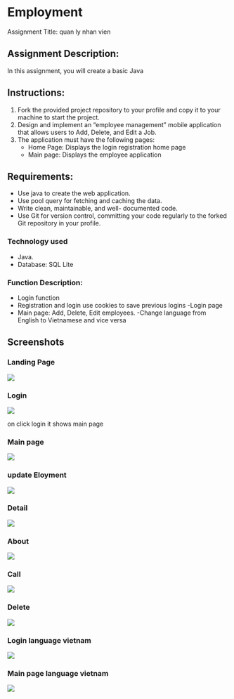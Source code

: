 # Employment
 Assignment Title: quan ly nhan vien
## Assignment Description:

In this assignment, you will create a basic Java

## Instructions:

1. Fork the provided project repository to your profile and copy it to your machine to start the project.
2. Design and implement an “employee management” mobile application that allows users to Add, Delete, and Edit a Job.
3. The application must have the following pages:
   - Home Page: Displays the login registration home page
   - Main page: Displays the employee application

## Requirements:

-  Use java to create the web application.
-  Use  pool query  for fetching and caching the  data.
-  Write clean, maintainable, and well- documented code.
-  Use Git for version control, committing your code regularly to the forked Git repository in your profile.


### Technology used

- Java.
- Database: SQL Lite

### Function Description:
- Login function
- Registration and login use cookies to save previous logins
-Login page
- Main page: Add, Delete, Edit employees.
-Change language from English to Vietnamese and vice versa

## Screenshots

### Landing Page

![](screenshots/login.png)





### Login 

![](screenshots/dangnhap.png)

on click login it shows main page
### Main page
![](screenshots/manhinhchinh.png)
### update Eloyment
![](screenshots/Sua.png)
### Detail
![](screenshots/chitiet.png)
### About
![](screenshots/About.png)
### Call
![](screenshots/quayso.png)
### Delete
![](screenshots/manhinhchinh.png)
### Login language vietnam
![](screenshots/Loginviet.png)
### Main page language vietnam
![](screenshots/mainviet.png)
